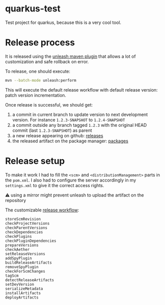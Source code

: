 # quarkus-test
Test project for quarkus, because this is a very cool tool.

# Release process

It is released using the [unleash maven plugin](https://github.com/shillner/unleash-maven-plugin) that allows a lot of customization and safe rollback on error.

To release, one should execute:
```bash
mvn --batch-mode unleash:perform
```
This will execute the default release workflow with default release version: patch version incrementation.

Once release is successful, we should get:
1. a commit in current branch to update version to next development version. For instance `1.2.3-SNAPSHOT` to `1.2.4-SNAPSHOT`
1. a commit outside any branch tagged `1.2.3` with the original HEAD commit (last `1.2.3-SNAPSHOT`) as parent
1. a new release appearing on github: [releases](releases)
1. the released artifact on the package manager: [packages](packages)

# Release setup

To make it work I had to fill the `<scm>` and `<distributionManagement>` parts in the `pom.xml`. I also had to configure the server accordingly in my `settings.xml` to give it the correct access rights.

:warning: using a mirror might prevent unleash to upload the artifact on the repository

The customizable [release workflow](https://github.com/shillner/unleash-maven-plugin/wiki/unleash%3Aperform#default-workflow):
```
storeScmRevision
checkProjectVersions
checkParentVersions
checkDependencies
checkPlugins
checkPluginDependencies
prepareVersions
checkAether
setReleaseVersions
addSpyPlugin
buildReleaseArtifacts
removeSpyPlugin
checkForScmChanges
tagScm
detectReleaseArtifacts
setDevVersion
serializeMetadata
installArtifacts
deployArtifacts
```
